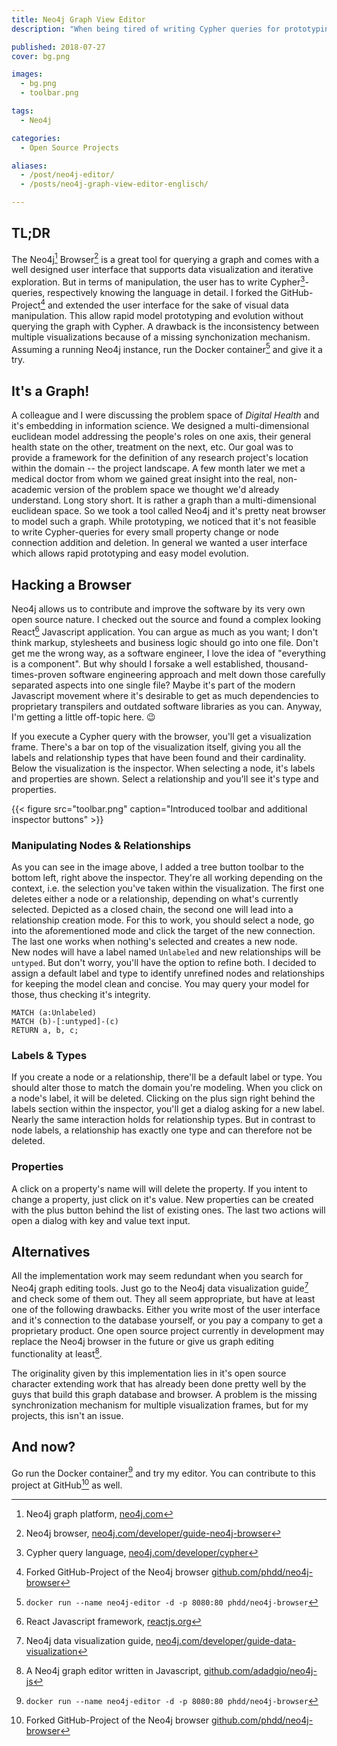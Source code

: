 ```yaml
---
title: Neo4j Graph View Editor
description: "When being tired of writing Cypher queries for prototyping: A Neo4j browser extension for editing the graph's views graphically."

published: 2018-07-27
cover: bg.png

images:
  - bg.png
  - toolbar.png

tags:
  - Neo4j

categories:
  - Open Source Projects

aliases: 
  - /post/neo4j-editor/
  - /posts/neo4j-graph-view-editor-englisch/

---
```


## TL;DR

The Neo4j[^neo4j] Browser[^neo4j-browser] is a great tool for querying a graph and comes with a well designed user interface that supports data visualization and iterative exploration.
But in terms of manipulation, the user has to write Cypher[^cypher]-queries, respectively knowing the language in detail.
I forked the GitHub-Project[^neo4j-editor-github] and extended the user interface for the sake of visual data manipulation.
This allow rapid model prototyping and evolution without querying the graph with Cypher.
A drawback is the inconsistency between multiple visualizations because of a missing synchonization mechanism.
Assuming a running Neo4j instance, run the Docker container[^run-docker-container] and give it a try.

## It's a Graph!

A colleague and I were discussing the problem space of _Digital Health_ and it's embedding in information science.
We designed a multi-dimensional euclidean model addressing the people's roles on one axis, their general health state on the other, treatment on the next, etc.
Our goal was to provide a framework for the definition of any research project's location within the domain -- the project landscape.
A few month later we met a medical doctor from whom we gained great insight into the real, non-academic version of the problem space we thought we'd already understand.
Long story short. It is rather a graph than a multi-dimensional euclidean space.
So we took a tool called Neo4j and it's pretty neat browser to model such a graph.
While prototyping, we noticed that it's not feasible to write Cypher-queries for every small property change or node connection addition and deletion.
In general we wanted a user interface which allows rapid prototyping and easy model evolution.

## Hacking a Browser

Neo4j allows us to contribute and improve the software by its very own open source nature.
I checked out the source and found a complex looking React[^react] Javascript application.
You can argue as much as you want; I don't think markup, stylesheets and business logic should go into one file.
Don't get me the wrong way, as a software engineer, I love the idea of "everything is a component".
But why should I forsake a well established, thousand-times-proven software engineering approach and melt down those carefully separated aspects into one single file?
Maybe it's part of the modern Javascript movement where it's desirable to get as much dependencies to proprietary transpilers and outdated software libraries as you can.
Anyway, I'm getting a little off-topic here. :wink:

If you execute a Cypher query with the browser, you'll get a visualization frame.
There's a bar on top of the visualization itself, giving you all the labels and relationship types that have been found and their cardinality.
Below the visualization is the inspector.
When selecting a node, it's labels and properties are shown.
Select a relationship and you'll see it's type and properties.

{{< figure src="toolbar.png" caption="Introduced toolbar and additional inspector buttons" >}}

### Manipulating Nodes & Relationships

As you can see in the image above, I added a tree button toolbar to the bottom left, right above the inspector.
They're all working depending on the context, i.e. the selection you've taken within the visualization.
The first one deletes either a node or a relationship, depending on what's currently selected.
Depicted as a closed chain, the second one will lead into a relationship creation mode.
For this to work, you should select a node, go into the aforementioned mode and click the target of the new connection.
The last one works when nothing's selected and creates a new node.  
New nodes will have a label named `Unlabeled` and new relationships will be `untyped`.
But don't worry, you'll have the option to refine both.
I decided to assign a default label and type to identify unrefined nodes and relationships for keeping the model clean and concise.
You may query your model for those, thus checking it's integrity.

```cypher
MATCH (a:Unlabeled)
MATCH (b)-[:untyped]-(c)
RETURN a, b, c;
```

### Labels & Types

If you create a node or a relationship, there'll be a default label or type.
You should alter those to match the domain you're modeling.
When you click on a node's label, it will be deleted.
Clicking on the plus sign right behind the labels section within the inspector, you'll get a dialog asking for a new label.
Nearly the same interaction holds for relationship types.
But in contrast to node labels, a relationship has exactly one type and can therefore not be deleted.

### Properties

A click on a property's name will will delete the property.
If you intent to change a property, just click on it's value.
New properties can be created with the plus button behind the list of existing ones.
The last two actions will open a dialog with key and value text input.

## Alternatives

All the implementation work may seem redundant when you search for Neo4j graph editing tools.
Just go to the Neo4j data visualization guide[^neo4j-vis-guide] and check some of them out.
They all seem appropriate, but have at least one of the following drawbacks.
Either you write most of the user interface and it's connection to the database yourself, or you pay a company to get a proprietary product.
One open source project currently in development may replace the Neo4j browser in the future or give us graph editing functionality at least[^neo4j-js].

The originality given by this implementation lies in it's open source character extending work that has already been done pretty well by the guys that build this graph database and browser.
A problem is the missing synchronization mechanism for multiple visualization frames, but for my projects, this isn't an issue.

## And now?

Go run the Docker container[^run-docker-container] and try my editor.
You can contribute to this project at GitHub[^neo4j-editor-github] as well.


[^neo4j]: Neo4j graph platform, [neo4j.com](https://neo4j.com)
[^neo4j-browser]: Neo4j browser, [neo4j.com/developer/guide-neo4j-browser](https://neo4j.com/developer/guide-neo4j-browser/)
[^cypher]: Cypher query language, [neo4j.com/developer/cypher](https://neo4j.com/developer/cypher/)
[^neo4j-editor-github]: Forked GitHub-Project of the Neo4j browser [github.com/phdd/neo4j-browser](https://github.com/phdd/neo4j-browser)
[^run-docker-container]: `docker run --name neo4j-editor -d -p 8080:80 phdd/neo4j-browser`
[^react]: React Javascript framework, [reactjs.org](https://reactjs.org/)
[^neo4j-vis-guide]: Neo4j data visualization guide, [neo4j.com/developer/guide-data-visualization](https://neo4j.com/developer/guide-data-visualization/)
[^neo4j-js]: A Neo4j graph editor written in Javascript, [github.com/adadgio/neo4j-js](https://github.com/adadgio/neo4j-js)
